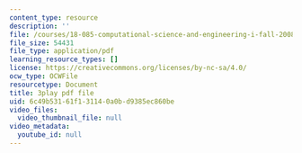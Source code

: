 ```yaml
---
content_type: resource
description: ''
file: /courses/18-085-computational-science-and-engineering-i-fall-2008/6c49b53161f131140a0bd9385ec860be_0BAMQmT-tf0.pdf
file_size: 54431
file_type: application/pdf
learning_resource_types: []
license: https://creativecommons.org/licenses/by-nc-sa/4.0/
ocw_type: OCWFile
resourcetype: Document
title: 3play pdf file
uid: 6c49b531-61f1-3114-0a0b-d9385ec860be
video_files:
  video_thumbnail_file: null
video_metadata:
  youtube_id: null
---
```

